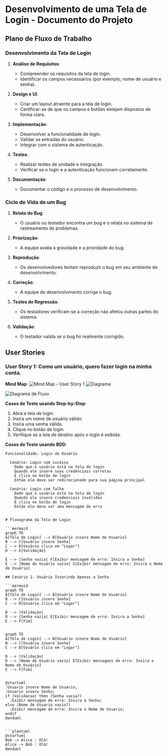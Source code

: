 # Desenvolvimento de uma Tela de Login - Documento do Projeto

## Plano de Fluxo de Trabalho

### Desenvolvimento da Tela de Login

1. **Análise de Requisitos**:
   - Compreender os requisitos da tela de login.
   - Identificar os campos necessários (por exemplo, nome de usuário e senha).

2. **Design e UI**:
   - Criar um layout atraente para a tela de login.
   - Certificar-se de que os campos e botões estejam dispostos de forma clara.

3. **Implementação**:
   - Desenvolver a funcionalidade de login.
   - Validar as entradas do usuário.
   - Integrar com o sistema de autenticação.

4. **Testes**:
   - Realizar testes de unidade e integração.
   - Verificar se o login e a autenticação funcionam corretamente.

5. **Documentação**:
   - Documentar o código e o processo de desenvolvimento.

### Ciclo de Vida de um Bug

1. **Relato do Bug**:
   - O usuário ou testador encontra um bug e o relata no sistema de rastreamento de problemas.

2. **Priorização**:
   - A equipe avalia a gravidade e a prioridade do bug.

3. **Reprodução**:
   - Os desenvolvedores tentam reproduzir o bug em seu ambiente de desenvolvimento.

4. **Correção**:
   - A equipe de desenvolvimento corrige o bug.

5. **Testes de Regressão**:
   - Os testadores verificam se a correção não afetou outras partes do sistema.

6. **Validação**:
   - O testador valida se o bug foi realmente corrigido.

## User Stories

### User Story 1: Como um usuário, quero fazer login na minha conta.

**Mind Map**:
![Mind Map - User Story 1](//www.plantuml.com/plantuml/png/ZO-n3e9044Jx-uefuHUWaCR2niPeltg3RCBT9RjWZ5yl8Tf8OxN9pkJDJEUJs3IdCJHddyMqGBFJY6D9H2G-xtPZE34FqWRjKLrar2WtAJMcWHdLgk4XBvLT7O1c_zIh6XApovq9aQ1PQN38hYQGBuwZ4zLF-4eg_v7AjZbpr3vqorc6lW40)
![Diagrama](https://www.plantuml.com/plantuml/png/ZO-n3e9044Jx-uefuHUWaCR2niPeltg3RCBT9RjWZ5yl8Tf8OxN9pkJDJEUJs3IdCJHddyMqGBFJY6D9H2G-xtPZE34FqWRjKLrar2WtAJMcWHdLgk4XBvLT7O1c_zIh6XApovq9aQ1PQN38hYQGBuwZ4zLF-4eg_v7AjZbpr3vqorc6lW40)


![Diagrama de Fluxo]([https://www.planttext.com/plantuml/img/SypDJyCm4Z3HiX9BqkmrKd1e3rKbLFG0w0](https://www.plantuml.com/plantuml/png/ZO-n3e9044Jx-uefuHUWaCR2niPeltg3RCBT9RjWZ5yl8Tf8OxN9pkJDJEUJs3IdCJHddyMqGBFJY6D9H2G-xtPZE34FqWRjKLrar2WtAJMcWHdLgk4XBvLT7O1c_zIh6XApovq9aQ1PQN38hYQGBuwZ4zLF-4eg_v7AjZbpr3vqorc6lW40))

**Casos de Teste usando Step-by-Step**:
1. Abra a tela de login.
2. Insira um nome de usuário válido.
3. Insira uma senha válida.
4. Clique no botão de login.
5. Verifique se a tela de destino após o login é exibida.

**Casos de Teste usando BDD**:
```gherkin
Funcionalidade: Login de Usuário

  Cenário: Login com sucesso
    Dado que o usuário está na tela de login
    Quando ele insere suas credenciais corretas
    E clica no botão de login
    Então ele deve ser redirecionado para sua página principal

  Cenário: Login com falha
    Dado que o usuário está na tela de login
    Quando ele insere credenciais inválidas
    E clica no botão de login
    Então ele deve ver uma mensagem de erro


# Fluxograma da Tela de Login

```mermaid
graph TD
A[Tela de Login] --> B[Usuário insere Nome de Usuário]
B --> C[Usuário insere Senha]
C --> D[Usuário clica em "Logar"]
D --> E{Validação}

E --> |Senha vazia| F[Exibir mensagem de erro: Insira a Senha]
E --> |Nome de Usuário vazio| G[Exibir mensagem de erro: Insira o Nome de Usuário]

## Cenário 1: Usuário Inserindo Apenas a Senha

```mermaid
graph TD
A[Tela de Login] --> B[Usuário insere Nome de Usuário]
B --> C[Usuário insere Senha]
C --> D[Usuário clica em "Logar"]

D --> |Validação|
D --> |Senha vazia| E[Exibir mensagem de erro: Insira a Senha]
E --> F[Fim]


graph TD
A[Tela de Login] --> B[Usuário insere Nome de Usuário]
B --> C[Usuário insere Senha]
C --> D[Usuário clica em "Logar"]

D --> |Validação|
D --> |Nome de Usuário vazio| E[Exibir mensagens de erro: Insira o Nome de Usuário]
E --> F[Fim]


@startuml
:Usuario insere Nome de Usuario;
:Usuario insere Senha;
if (Validacao) then (Senha vazia?)
  :Exibir mensagem de erro: Insira a Senha;
else (Nome de Usuario vazio?)
  :Exibir mensagem de erro: Insira o Nome de Usuario;
endif
@enduml


```plantuml
@startuml
Bob -> Alice : Olá!
Alice -> Bob : Olá!
@enduml


